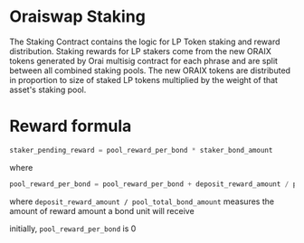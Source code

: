 # Oraiswap Staking

The Staking Contract contains the logic for LP Token staking and reward distribution. Staking rewards for LP stakers come from the new ORAIX tokens generated by Orai multisig contract for each phrase and are split between all combined staking pools. The new ORAIX tokens are distributed in proportion to size of staked LP tokens multiplied by the weight of that asset's staking pool.

# Reward formula

```rust
staker_pending_reward = pool_reward_per_bond * staker_bond_amount
```

where 

```rust
pool_reward_per_bond = pool_reward_per_bond + deposit_reward_amount / pool_total_bond_amount
```

where ```deposit_reward_amount / pool_total_bond_amount``` measures the amount of reward amount a bond unit will receive

initially, ```pool_reward_per_bond``` is 0